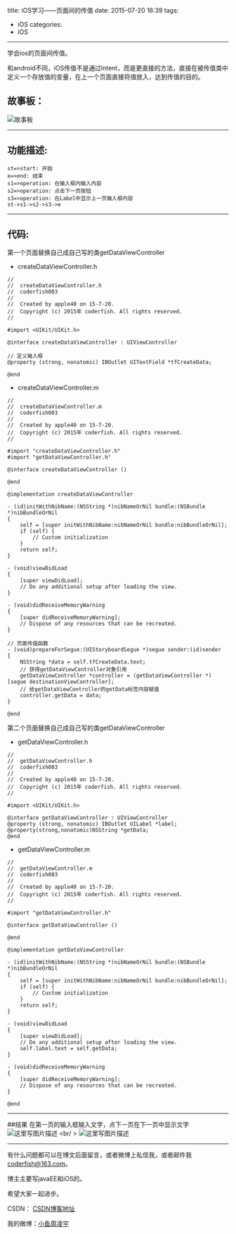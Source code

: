 title: iOS学习——页面间的传值
date: 2015-07-20 16:39
tags:
  - iOS
categories:
  - iOS
---


学会ios的页面间传值。

和android不同，iOS传值不是通过Intent，而是更直接的方法，直接在被传值类中定义一个存放值的变量，在上一个页面直接将值放入，达到传值的目的。

## 故事板：

![故事板](http://img.blog.csdn.net/20150720163651231)

-------------------

## 功能描述:

```flow
st=>start: 开始
e=>end: 结束
s1=>operation: 在输入框内输入内容
s2=>operation: 点击下一页按钮
s3=>operation: 在Label中显示上一页输入框内容
st->s1->s2->s3->e
```

-------------------

## 代码:

第一个页面替换自己成自己写的类getDataViewController

- createDataViewController.h

```objc
//
//  createDataViewController.h
//  coderfish003
//
//  Created by apple40 on 15-7-20.
//  Copyright (c) 2015年 coderfish. All rights reserved.
//

#import <UIKit/UIKit.h>

@interface createDataViewController : UIViewController

// 定义输入框
@property (strong, nonatomic) IBOutlet UITextField *tfCreateData;

@end

```

<!--more-->

- createDataViewController.m

```objc
//
//  createDataViewController.m
//  coderfish003
//
//  Created by apple40 on 15-7-20.
//  Copyright (c) 2015年 coderfish. All rights reserved.
//

#import "createDataViewController.h"
#import "getDataViewController.h"

@interface createDataViewController ()

@end

@implementation createDataViewController

- (id)initWithNibName:(NSString *)nibNameOrNil bundle:(NSBundle *)nibBundleOrNil
{
    self = [super initWithNibName:nibNameOrNil bundle:nibBundleOrNil];
    if (self) {
        // Custom initialization
    }
    return self;
}

- (void)viewDidLoad
{
    [super viewDidLoad];
	// Do any additional setup after loading the view.
}

- (void)didReceiveMemoryWarning
{
    [super didReceiveMemoryWarning];
    // Dispose of any resources that can be recreated.
}

// 页面传值函数
- (void)prepareForSegue:(UIStoryboardSegue *)segue sender:(id)sender
{
    NSString *data = self.tfCreateData.text;
    // 获得getDataViewController对象引用
    getDataViewController *controller = (getDataViewController *)[segue destinationViewController];
    // 给getDataViewController的getData标签内容赋值
    controller.getData = data;
}

@end

```

第二个页面替换自己成自己写的类getDataViewController

- getDataViewController.h
```
//
//  getDataViewController.h
//  coderfish003
//
//  Created by apple40 on 15-7-20.
//  Copyright (c) 2015年 coderfish. All rights reserved.
//

#import <UIKit/UIKit.h>

@interface getDataViewController : UIViewController
@property (strong, nonatomic) IBOutlet UILabel *label;
@property(strong,nonatomic)NSString *getData;
@end

```

 - getDataViewController.m
 
```
//
//  getDataViewController.m
//  coderfish003
//
//  Created by apple40 on 15-7-20.
//  Copyright (c) 2015年 coderfish. All rights reserved.
//

#import "getDataViewController.h"

@interface getDataViewController ()

@end

@implementation getDataViewController

- (id)initWithNibName:(NSString *)nibNameOrNil bundle:(NSBundle *)nibBundleOrNil
{
    self = [super initWithNibName:nibNameOrNil bundle:nibBundleOrNil];
    if (self) {
        // Custom initialization
    }
    return self;
}

- (void)viewDidLoad
{
    [super viewDidLoad];
	// Do any additional setup after loading the view.
    self.label.text = self.getData;
}

- (void)didReceiveMemoryWarning
{
    [super didReceiveMemoryWarning];
    // Dispose of any resources that can be recreated.
}

@end

```

-------------------

##结果
在第一页的输入框输入文字，点下一页在下一页中显示文字
![这里写图片描述](http://img.blog.csdn.net/20150720163812732)
<br/ >
![这里写图片描述](http://img.blog.csdn.net/20150720163826866)

----

有什么问题都可以在博文后面留言，或者微博上私信我，或者邮件我<coderfish@163.com>。

博主主要写javaEE和iOS的。

希望大家一起进步。

CSDN： [CSDN博客地址](http://blog.csdn.net/u010127917)

我的微博：[小鱼周凌宇](http://weibo.com/coderfish/)


